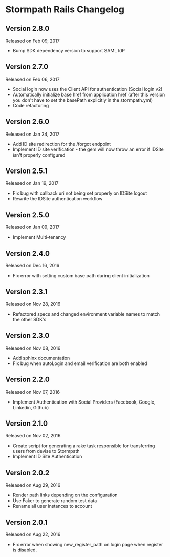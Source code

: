 Stormpath Rails Changelog
============================

Version 2.8.0
-------------
Released on Feb 09, 2017
- Bump SDK dependency version to support SAML IdP


Version 2.7.0
-------------
Released on Feb 06, 2017
- Social login now uses the Client API for authentication (Social login v2)
- Automatically initialize base href from application href (after this version you don't have to set the basePath explicitly in the stormpath.yml)
- Code refactoring


Version 2.6.0
-------------
Released on Jan 24, 2017
- Add ID site redirection for the /forgot endpoint
- Implement ID site verification - the gem will now throw an error if IDSite isn't properly configured


Version 2.5.1
-------------
Released on Jan 19, 2017
- Fix bug with callback uri not being set properly on IDSite logout
- Rewrite the IDSite authentication workflow


Version 2.5.0
-------------
Released on Jan 09, 2017
- Implement Multi-tenancy


Version 2.4.0
-------------
Released on Dec 16, 2016
- Fix error with setting custom base path during client initialization


Version 2.3.1
-------------
Released on Nov 28, 2016
- Refactored specs and changed environment variable names to match the other SDK's


Version 2.3.0
-------------
Released on Nov 08, 2016
- Add sphinx documentation
- Fix bug when autoLogin and email verification are both enabled


Version 2.2.0
-------------
Released on Nov 07, 2016
- Implement Authentication with Social Providers (Facebook, Google, Linkedin, Github)


Version 2.1.0
-------------
Released on Nov 02, 2016
- Create script for generating a rake task responsible for transferring users from devise to Stormpath
- Implement ID Site Authentication


Version 2.0.2
-------------
Released on Aug 29, 2016

- Render path links depending on the configuration
- Use Faker to generate random test data
- Rename all user instances to account


Version 2.0.1
-------------
Released on Aug 22, 2016

- Fix error when showing new_register_path on login page when register is disabled.
